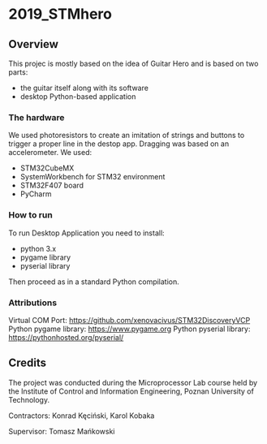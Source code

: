 # 2019_STMhero

## Overview

This projec is mostly based on the idea of Guitar Hero and is based on two parts:
- the guitar itself along with its software
- desktop Python-based application

### The hardware

We used photoresistors to create an imitation of strings and buttons to trigger a proper line in the destop app. Dragging was based on an accelerometer. We used:

- STM32CubeMX
- SystemWorkbench for STM32 environment
- STM32F407 board
- PyCharm

### How to run

To run Desktop Application you need to install:
- python 3.x
- pygame library
- pyserial library

Then proceed as in a standard Python compilation.

### Attributions

Virtual COM Port: https://github.com/xenovacivus/STM32DiscoveryVCP
Python pygame library: https://www.pygame.org
Python pyserial library: https://pythonhosted.org/pyserial/

## Credits

The project was conducted during the Microprocessor Lab course held by the Institute of Control and Information Engineering, Poznan University of Technology.

Contractors: Konrad Kęciński, Karol Kobaka

Supervisor: Tomasz Mańkowski
